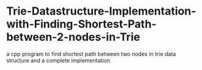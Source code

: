# Trie-Datastructure-Implementation-with-Finding-Shortest-Path-between-2-nodes-in-Trie
a cpp program to find shortest path between two nodes in trie data structure and a complete implementation
